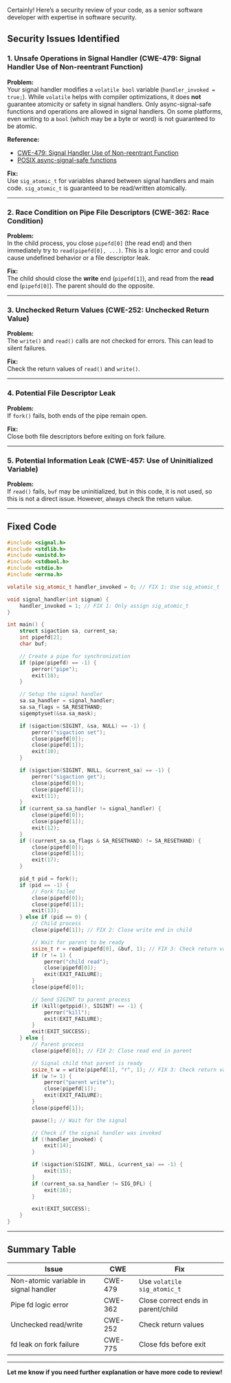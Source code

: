 Certainly! Here’s a security review of your code, as a senior software developer with expertise in software security.

## Security Issues Identified

### 1. **Unsafe Operations in Signal Handler (CWE-479: Signal Handler Use of Non-reentrant Function)**
**Problem:**  
Your signal handler modifies a `volatile bool` variable (`handler_invoked = true;`). While `volatile` helps with compiler optimizations, it does **not** guarantee atomicity or safety in signal handlers. Only async-signal-safe functions and operations are allowed in signal handlers. On some platforms, even writing to a `bool` (which may be a byte or word) is not guaranteed to be atomic.

**Reference:**  
- [CWE-479: Signal Handler Use of Non-reentrant Function](https://cwe.mitre.org/data/definitions/479.html)
- [POSIX async-signal-safe functions](https://man7.org/linux/man-pages/man7/signal-safety.7.html)

**Fix:**  
Use `sig_atomic_t` for variables shared between signal handlers and main code. `sig_atomic_t` is guaranteed to be read/written atomically.

---

### 2. **Race Condition on Pipe File Descriptors (CWE-362: Race Condition)**
**Problem:**  
In the child process, you close `pipefd[0]` (the read end) and then immediately try to `read(pipefd[0], ...)`. This is a logic error and could cause undefined behavior or a file descriptor leak.

**Fix:**  
The child should close the **write** end (`pipefd[1]`), and read from the **read** end (`pipefd[0]`). The parent should do the opposite.

---

### 3. **Unchecked Return Values (CWE-252: Unchecked Return Value)**
**Problem:**  
The `write()` and `read()` calls are not checked for errors. This can lead to silent failures.

**Fix:**  
Check the return values of `read()` and `write()`.

---

### 4. **Potential File Descriptor Leak**
**Problem:**  
If `fork()` fails, both ends of the pipe remain open.

**Fix:**  
Close both file descriptors before exiting on fork failure.

---

### 5. **Potential Information Leak (CWE-457: Use of Uninitialized Variable)**
**Problem:**  
If `read()` fails, `buf` may be uninitialized, but in this code, it is not used, so this is not a direct issue. However, always check the return value.

---

## Fixed Code

```c
#include <signal.h>
#include <stdlib.h>
#include <unistd.h>
#include <stdbool.h>
#include <stdio.h>
#include <errno.h>

volatile sig_atomic_t handler_invoked = 0; // FIX 1: Use sig_atomic_t

void signal_handler(int signum) {
    handler_invoked = 1; // FIX 1: Only assign sig_atomic_t
}

int main() {
    struct sigaction sa, current_sa;
    int pipefd[2];
    char buf;

    // Create a pipe for synchronization
    if (pipe(pipefd) == -1) {
        perror("pipe");
        exit(18);
    }

    // Setup the signal handler
    sa.sa_handler = signal_handler;
    sa.sa_flags = SA_RESETHAND;
    sigemptyset(&sa.sa_mask);

    if (sigaction(SIGINT, &sa, NULL) == -1) {
        perror("sigaction set");
        close(pipefd[0]);
        close(pipefd[1]);
        exit(10);
    }

    if (sigaction(SIGINT, NULL, &current_sa) == -1) {
        perror("sigaction get");
        close(pipefd[0]);
        close(pipefd[1]);
        exit(11);
    }
    if (current_sa.sa_handler != signal_handler) {
        close(pipefd[0]);
        close(pipefd[1]);
        exit(12);
    }
    if ((current_sa.sa_flags & SA_RESETHAND) != SA_RESETHAND) {
        close(pipefd[0]);
        close(pipefd[1]);
        exit(17);
    }

    pid_t pid = fork();
    if (pid == -1) {
        // Fork failed
        close(pipefd[0]);
        close(pipefd[1]);
        exit(13);
    } else if (pid == 0) {
        // Child process
        close(pipefd[1]); // FIX 2: Close write end in child

        // Wait for parent to be ready
        ssize_t r = read(pipefd[0], &buf, 1); // FIX 3: Check return value
        if (r != 1) {
            perror("child read");
            close(pipefd[0]);
            exit(EXIT_FAILURE);
        }
        close(pipefd[0]);

        // Send SIGINT to parent process
        if (kill(getppid(), SIGINT) == -1) {
            perror("kill");
            exit(EXIT_FAILURE);
        }
        exit(EXIT_SUCCESS);
    } else {
        // Parent process
        close(pipefd[0]); // FIX 2: Close read end in parent

        // Signal child that parent is ready
        ssize_t w = write(pipefd[1], "r", 1); // FIX 3: Check return value
        if (w != 1) {
            perror("parent write");
            close(pipefd[1]);
            exit(EXIT_FAILURE);
        }
        close(pipefd[1]);

        pause(); // Wait for the signal

        // Check if the signal handler was invoked
        if (!handler_invoked) {
            exit(14);
        }

        if (sigaction(SIGINT, NULL, &current_sa) == -1) {
            exit(15);
        }
        if (current_sa.sa_handler != SIG_DFL) {
            exit(16);
        }

        exit(EXIT_SUCCESS);
    }
}
```

---

## Summary Table

| Issue | CWE | Fix |
|-------|-----|-----|
| Non-atomic variable in signal handler | CWE-479 | Use `volatile sig_atomic_t` |
| Pipe fd logic error | CWE-362 | Close correct ends in parent/child |
| Unchecked read/write | CWE-252 | Check return values |
| fd leak on fork failure | CWE-775 | Close fds before exit |

---

**Let me know if you need further explanation or have more code to review!**